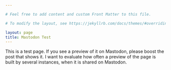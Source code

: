 ```yaml
---

# Feel free to add content and custom Front Matter to this file.

# To modify the layout, see https://jekyllrb.com/docs/themes/#overriding-theme-defaults

layout: page
title: Mastodon Test
---
```


This is a test page. If you see a preview of it on Mastodon, please boost the post that shows it. 
I want to evaluate how often a preview of the page is built by several instances, when it is shared
on Mastodon.

